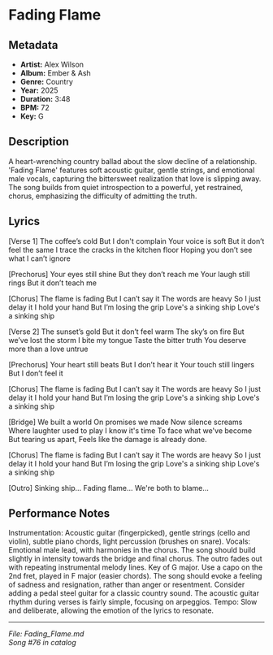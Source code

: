 # Fading Flame

## Metadata
- **Artist:** Alex Wilson
- **Album:** Ember & Ash
- **Genre:** Country
- **Year:** 2025
- **Duration:** 3:48
- **BPM:** 72
- **Key:** G

## Description
A heart-wrenching country ballad about the slow decline of a relationship. 'Fading Flame' features soft acoustic guitar, gentle strings, and emotional male vocals, capturing the bittersweet realization that love is slipping away. The song builds from quiet introspection to a powerful, yet restrained, chorus, emphasizing the difficulty of admitting the truth.

## Lyrics

[Verse 1]
The coffee’s cold
But I don't complain
Your voice is soft
But it don’t feel the same
I trace the cracks in the kitchen floor
Hoping you don’t see what I can’t ignore

[Prechorus]
Your eyes still shine
But they don’t reach me
Your laugh still rings
But it don’t teach me

[Chorus]
The flame is fading
But I can’t say it
The words are heavy
So I just delay it
I hold your hand
But I’m losing the grip
Love's a sinking ship
Love's a sinking ship

[Verse 2]
The sunset’s gold
But it don’t feel warm
The sky’s on fire
But we’ve lost the storm
I bite my tongue
Taste the bitter truth
You deserve more than a love untrue

[Prechorus]
Your heart still beats
But I don’t hear it
Your touch still lingers
But I don’t feel it

[Chorus]
The flame is fading
But I can’t say it
The words are heavy
So I just delay it
I hold your hand
But I’m losing the grip
Love's a sinking ship
Love's a sinking ship

[Bridge]
We built a world
On promises we made
Now silence screams
Where laughter used to play
I know it's time
To face what we've become
But tearing us apart,
Feels like the damage is already done.

[Chorus]
The flame is fading
But I can’t say it
The words are heavy
So I just delay it
I hold your hand
But I’m losing the grip
Love's a sinking ship
Love's a sinking ship

[Outro]
Sinking ship...
Fading flame...
We're both to blame...

## Performance Notes

Instrumentation: Acoustic guitar (fingerpicked), gentle strings (cello and violin), subtle piano chords, light percussion (brushes on snare). Vocals: Emotional male lead, with harmonies in the chorus. The song should build slightly in intensity towards the bridge and final chorus. The outro fades out with repeating instrumental melody lines. Key of G major. Use a capo on the 2nd fret, played in F major (easier chords). The song should evoke a feeling of sadness and resignation, rather than anger or resentment. Consider adding a pedal steel guitar for a classic country sound. The acoustic guitar rhythm during verses is fairly simple, focusing on arpeggios. Tempo: Slow and deliberate, allowing the emotion of the lyrics to resonate.

---
*File: Fading_Flame.md*  
*Song #76 in catalog*
